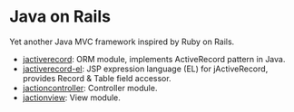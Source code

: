 # Java on Rails

Yet another Java MVC framework inspired by Ruby on Rails.

* [jactiverecord](https://github.com/redraiment/java-on-rails/tree/main/jactiverecord): ORM module, implements ActiveRecord pattern in Java.
* [jactiverecord-el](https://github.com/redraiment/java-on-rails/tree/main/jactiverecord-el): JSP expression language (EL) for jActiveRecord, provides Record & Table field accessor.
* [jactioncontroller](https://github.com/redraiment/java-on-rails/tree/main/jactioncontroller): Controller module.
* [jactionview](https://github.com/redraiment/java-on-rails/tree/main/jactionview): View module.
